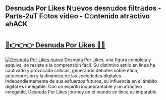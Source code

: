## Desnuda Por Likes N𝚞𝚎vos desn𝚞dos filtr𝚊dos - Parts-2uT F𝚘tos vid𝚎o - C𝚘ntenido atr𝚊ctivo ahACK

# <h2><a href="http://mb7zft.tromn.icu/?c=Desnuda+Por+Likes">🔗👉👉👉 Desnuda Por Likes 🔗🔗</a></h2>

[![Desnuda Por Likes nuevo](https://i.imgur.com/pEAQMta.gif)](http://mb7zft.tromn.icu/?c=Desnuda+Por+Likes)
Desnuda Por Likes, una figura compleja y esquiva, se resiste a la comprensión fácil. Su distintivo estilo en línea ha cautivado y provocado críticas, generando debates sobre ética, autoexpresión y la dinámica de las sociedades digitales. Independientemente de sus esfuerzos futuros, su influencia en el ámbito digital es innegable. Con un espíritu inquebrantable y un atractivo innegable, Desnuda Por Likes journey en el mundo en línea es imparable.
